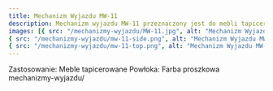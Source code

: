 ```yaml
---
title: Mechanizm Wyjazdu MW-11
description: Mechanizm wyjazdu MW-11 przeznaczony jest do mebli tapicerowanych typu kanapy i sofy. Jest niezwykle prosty w montażu . Wyprodukowany z solidnej stali, malowany proszkowo.
images: [{ src: "/mechanizmy-wyjazdu/MW-11.jpg", alt: "Mechanizm Wyjazdu MW-11" },
{ src: "/mechanizmy-wyjazdu/mw-11-side.png", alt: "Mechanizm Wyjazdu MW-11" },
{ src: "/mechanizmy-wyjazdu/mw-11-top.png", alt: "Mechanizm Wyjazdu MW-11" }]
---
```


Zastosowanie: Meble tapicerowane
Powłoka: Farba proszkowa
mechanizmy-wyjazdu/
